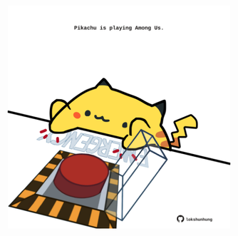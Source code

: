 <!-- built at 26/04/2021, 22:07:58 UTC -->
<p align="center">
  <img width="500" height="500" src="./ReadmeImage.svg">
</p>
